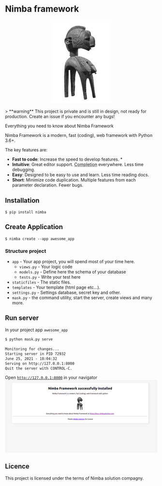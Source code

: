 # Nimba framework
<p align="center">
  <a href="https://docs.nimbasolution.com"><img src="https://github.com/hadpro24/nimba-framework/blob/main/docs/img/nimba-logo.png?raw=true" alt="Nimba Framework" style="width: 200px;"></a>
</p>
> **warning** This project is private and is still in design, not ready for production. Create an issue if you encounter any bugs!

Everything you need to know about Nimba Framework

Nimba Framework is a modern, fast (coding), web framework with Python 3.6+.

The key features are:

* **Fast to code**: Increase the speed to develop features. *
* **Intuitive**: Great editor support. <abbr title="also known as auto-complete, autocompletion, IntelliSense">Completion</abbr> everywhere. Less time debugging.
* **Easy**: Designed to be easy to use and learn. Less time reading docs.
* **Short**: Minimize code duplication. Multiple features from each parameter declaration. Fewer bugs.

## Installation

<div class="termy">

```console
$ pip install nimba
```

</div>

## Create Application

<div class="termy">

```console
$ nimba create --app awesome_app
```

</div>

### Structure project

* `app` - Your app project, you will spend most of your time here.
    - `views.py` - Your logic code
    - `models.py` - Define here the schema of your database
    - `tests.py` - Write your test here
* `staticfiles` - The static files.
* `templates` - Your template (html page etc...).
* `settings.py` - Settings database, secret key and other.
* `mask.py` - the command utility, start the server, create views and many more.

## Run server
In your project app `awesome_app`
<div class="termy">

```console
$ python mask.py serve

Monitoring for changes...
Starting server in PID 72932
June 25, 2021 - 18:04:32
Serving on http://127.0.0.1:8000
Quit the server with CONTROL-C.
```

</div>

Open <a href="http://127.0.0.1:8000" target="_blank">`http://127.0.0.1:8000`</a> in your navigator
![Screenshot](https://github.com/hadpro24/nimba-framework/blob/main/result.png?raw=true)

## Licence

This project is licensed under the terms of Nimba solution compagny.

